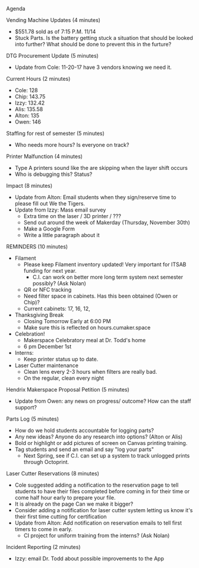 Agenda

Vending Machine Updates (4 minutes)
  - $551.78 sold as of 7:15 P.M. 11/14
  - Stuck Parts. Is the battery getting stuck a situation that should be looked into further? What should be done to prevent this in the furture? 


DTG Procurement Update (5 minutes)
  - Update from Cole: 11-20-17 have 3 vendors knowing we need it. 
  
  
Current Hours (2 minutes)
  - Cole:   128
  - Chip:   143.75 
  - Izzy:   132.42
  - Alis:   135.58
  - Alton:  135
  - Owen:   146
  
  
Staffing for rest of semester (5 minutes)
  - Who needs more hours? Is everyone on track? 
  

Printer Malfunction (4 minutes) 
  - Type A printers sound like the are skipping when the layer shift occurs
  - Who is debugging this? Status? 
  

Impact (8 minutes)
 - Update from Alton: Email students when they sign/reserve time to please fill out We the Tigers.
 - Update from Izzy: Mass email survey
    -  Extra time on the laser / 3D printer / ???
    -  Send out around the week of Makerday (Thursday, November 30th)
    -  Make a Google Form
    -  Write a little paragraph about it
    
    
REMINDERS (10 minutes)
- Filament
  -  Please keep Filament inventory updated! Very important for ITSAB funding for next year.
      -   C.I. can work on better more long term system next semester possibly? (Ask Nolan)
  -  QR or NFC tracking
  -  Need filter space in cabinets. Has this been obtained (Owen or Chip)?
    -  Current cabinets: 17, 16, 12, 
- Thanksgiving Break
  -  Closing Tomorrow Early at 6:00 PM
  -  Make sure this is reflected on hours.cumaker.space
- Celebration! 
  -  Makerspace Celebratory meal at Dr. Todd's home
  -  6 pm December 1st
- Interns: 
  -  Keep printer status up to date.
- Laser Cutter maintenance 
  -  Clean lens every 2-3 hours when filters are really bad.
  -  On the regular, clean every night


Hendrix Makerspace Proposal Petition (5 minutes)
  - Update from Owen: any news on progress/ outcome? How can the staff support?
  
  
Parts Log (5 minutes)
  - How do we hold students accountable for logging parts?
  - Any new ideas? Anyone do any research into options? (Alton or Alis)
  -  Bold or highlight or add pictures of screen on Canvas printing training.
   -  Tag students and send an email and say "log your parts"
       -   Next Spring, see if C.I. can set up a system to track unlogged prints through Octoprint.
  
  
Laser Cutter Reservations (8 minutes)
  - Cole suggested adding a notification to the reservation page to tell students to have their files completed before coming in for their time or come half hour early to prepare your file.
  - It is already on the page Can we make it bigger?
  - Consider adding a notification for laser cutter system letting us know it's their first time cutting for certification
  - Update from Alton: Add notification on reservation emails to tell first timers to come in early.
       -   CI project for uniform training from the interns? (Ask Nolan) 


Incident Reporting (2 minutes)
  - Izzy: email Dr. Todd about possible improvements to the App
  
